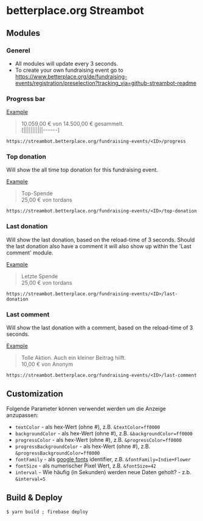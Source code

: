 # betterplace.org Streambot

## Modules

### Generel

- All modules will update every 3 seconds.
- To create your own fundraising event go to https://www.betterplace.org/de/fundraising-events/registration/preselection?tracking_via=github-streambot-readme

### Progress bar

[Example](https://streambot.betterplace.org/fundraising-events/30943/progress?textColor=fff&backgroundColor=3F3F3F&progressColor=4597A2&progressBackgroundColor=AECFD1&fontFamily=Seaweed+Script&fontSize=30)

>10.059,00 € von 14.500,00 € gesammelt.  
>[|||||||||||------]

```
https://streambot.betterplace.org/fundraising-events/<ID>/progress
```

### Top donation

Will show the all time top donation for this fundraising event.

[Example](https://streambot.betterplace.org/fundraising-events/30943/top-donation?textColor=fff&backgroundColor=3F3F3F&progressColor=4597A2&progressBackgroundColor=AECFD1&fontFamily=Seaweed+Script&fontSize=30)

>Top-Spende  
>25,00 € von tordans

```
https://streambot.betterplace.org/fundraising-events/<ID>/top-donation
```

### Last donation

Will show the last donation, based on the reload-time of 3 seconds. Should the last donation also have a comment it will also show up within the 'Last comment' module.

[Example](https://streambot.betterplace.org/fundraising-events/30943/last-donation?textColor=fff&backgroundColor=3F3F3F&progressColor=4597A2&progressBackgroundColor=AECFD1&fontFamily=Seaweed+Script&fontSize=30)

>Letzte Spende  
>25,00 € von tordans

```
https://streambot.betterplace.org/fundraising-events/<ID>/last-donation
```

### Last comment

Will show the last donation with a comment, based on the reload-time of 3 seconds.

[Example](https://streambot.betterplace.org/fundraising-events/30943/last-comment?textColor=fff&backgroundColor=3F3F3F&progressColor=4597A2&progressBackgroundColor=AECFD1&fontFamily=Seaweed+Script&fontSize=30)

>Tolle Aktion. Auch ein kleiner Beitrag hilft.  
>10,00 € von Anonym

```
https://streambot.betterplace.org/fundraising-events/<ID>/last-comment
```


## Customization

Folgende Parameter können verwendet werden um die Anzeige anzupassen:

- `textColor` - als hex-Wert (ohne #), z.B. `&textColor=ff0000`
- `backgroundColor` - als hex-Wert (ohne #), z.B. `&backgroundColor=ff0000`
- `progressColor` - als hex-Wert (ohne #), z.B. `&progressColor=ff0000`
- `progressBackgroundColor` - als hex-Wert (ohne #), z.B. `&progressBackgroundColor=ff0000`
- `fontFamily` - als [google fonts](https://fonts.google.com/) identifier, z.B. `&fontFamily=Indie+Flower`
- `fontSize` - als numerischer Pixel Wert, z.B. `&fontSize=42`
- `interval` - Wie häufig (in Sekunden) werden neue Daten geholt? - z.b. `&interval=5`

## Build & Deploy

```
$ yarn build ; firebase deploy
```
